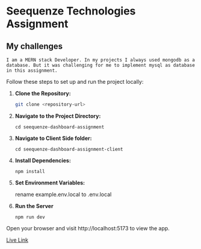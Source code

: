 # Seequenze Technologies Assignment

## My challenges

    I am a MERN stack Developer. In my projects I always used mongodb as a database. But it was challenging for me to implement mysql as database in this assignment.

Follow these steps to set up and run the project locally:

1. **Clone the Repository:**

   ```bash
   git clone <repository-url>
   ```

2. **Navigate to the Project Directory:**

   ```
   cd seequenze-dashboard-assignment
   ```

3. **Navigate to Client Side folder:**

   ```
   cd seequenze-dashboard-assignment-client
   ```

4. **Install Dependencies:**

   ```
   npm install
   ```

5. **Set Environment Variables:**

   rename example.env.local to .env.local

6. **Run the Server**

   ```
   npm run dev
   ```

Open your browser and visit http://localhost:5173 to view the app.

[Live Link](https://seequenze-assignment.netlify.app)
